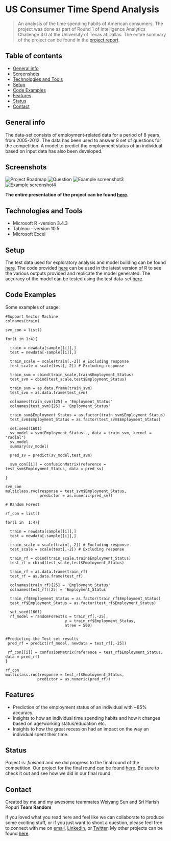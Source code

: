 # US Consumer Time Spend Analysis

> An analysis of the time spending habits of American consumers. 
The project was done as part of Round 1 of Intelligence Analytics Challenge 3.0 at the University of Texas at Dallas. The entire summary of the project can be found in the [project report](https://github.com/harshbg/US-Consumer-Time-Spend-Analysis/blob/master/UTD%20Random%20IAS%20Challenge%202018.pdf).

## Table of contents
* [General info](#general-info)
* [Screenshots](#screenshots)
* [Technologies and Tools](#technologies-and-tools)
* [Setup](#setup)
* [Code Examples](#code-examples)
* [Features](#features)
* [Status](#status)
* [Contact](#contact)

## General info

The data-set consists of employment-related data for a period of 8 years, from 2005-2012. The data has been used to
answer 8 set of questions for the competition. A model to predict the employment status of an individual based on input data has also been developed.

## Screenshots
![Project Roadmap](./img/Picture1.jpg)
![Question](./img/Picture2.jpg)
![Example screenshot3](./img/Picture3.jpg)
![Example screenshot4](./img/Picture4.jpg)

**The entire presentation of the project can be found [here](https://github.com/harshbg/US-Consumer-Time-Spend-Analysis/blob/master/UTD%20Random%20IAS%20Challenge%202018.pdf).**

## Technologies and Tools
* Microsoft R -version 3.4.3
* Tableau - version 10.5
* Microsoft Excel

## Setup
The test data used for exploratory analysis and model building can be found [here](https://github.com/harshbg/US-Consumer-Time-Spend-Analysis/blob/master/Training%20Dataset.xlsx). The code provided [here](https://github.com/harshbg/US-Consumer-Time-Spend-Analysis/blob/master/Team%20Random%20-%20Code.R) can be used in the latest version of R to see the various outputs provided and replicate the model generated. The accuracy of the model can be tested using the test data-set [here](https://github.com/harshbg/US-Consumer-Time-Spend-Analysis/blob/master/Test%20Dataset.xlsx).

## Code Examples

Some examples of usage:

```
#Support Vector Machine
colnames(train)

svm_con = list()

for(i in 1:4){
  
  train = newdata[sample[[i]],]
  test = newdata[-sample[[i]],]
  
  train_scale = scale(train[,-2]) # Excluding response
  test_scale = scale(test[,-2]) # Excluding response
  
  train_svm = cbind(train_scale,train$Employment_Status)
  test_svm = cbind(test_scale,test$Employment_Status)
  
  train_svm = as.data.frame(train_svm)
  test_svm = as.data.frame(test_svm)
  
  colnames(train_svm)[25] = 'Employment_Status'
  colnames(test_svm)[25] = 'Employment_Status'
  
  train_svm$Employment_Status = as.factor(train_svm$Employment_Status)
  test_svm$Employment_Status = as.factor(test_svm$Employment_Status)
  
  set.seed(1601)
  sv_model = svm(Employment_Status~., data = train_svm, kernel = "radial")
  sv_model
  summary(sv_model)
  
  pred_sv = predict(sv_model,test_svm)
  
  svm_con[[i]] = confusionMatrix(reference = test_svm$Employment_Status, data = pred_sv)
  
}

svm_con
multiclass.roc(response = test_svm$Employment_Status,
               predictor = as.numeric(pred_sv))
```

```
# Random Forest

rf_con = list()

for(i in  1:4){
  
  train = newdata[sample[[i]],]
  test = newdata[-sample[[i]],]
  
  train_scale = scale(train[,-2]) # Excluding response
  test_scale = scale(test[,-2]) # Excluding response
  
  train_rf = cbind(train_scale,train$Employment_Status)
  test_rf = cbind(test_scale,test$Employment_Status)
  
  train_rf = as.data.frame(train_rf)
  test_rf = as.data.frame(test_rf)
  
  colnames(train_rf)[25] = 'Employment_Status'
  colnames(test_rf)[25] = 'Employment_Status'
  
  train_rf$Employment_Status = as.factor(train_rf$Employment_Status)
  test_rf$Employment_Status = as.factor(test_rf$Employment_Status)
  
  set.seed(1601)
  rf_model = randomForest(x = train_rf[,-25],
                          y = train_rf$Employment_Status,
                          ntree = 500)
  
 ```
 
 ``` 
 #Predicting the Test set results
  pred_rf = predict(rf_model, newdata = test_rf[,-25])
  
  rf_con[[i]] = confusionMatrix(reference = test_rf$Employment_Status, data = pred_rf)
}

rf_con
multiclass.roc(response = test_rf$Employment_Status,
               predictor = as.numeric(pred_rf))   
```

## Features
* Prediction of the employment status of an individual with ~85% accuracy.
* Insights to how an individual time spending habits and how it changes based on age/working status/education etc.
* Insights to how the great recession had an impact on the way an individual spent their time.

## Status
Project is: _finished_ and we did progress to the final round of the competition. Our project for the final round can be found [here](https://github.com/harshbg/US-Housing-Price-Analysis). Be sure to check it out and see how we did in our final round. 

## Contact

Created by me and my awesome teammates Weiyang Sun and Sri Harish Popuri **Team Random**

If you loved what you read here and feel like we can collaborate to produce some exciting stuff, or if you
just want to shoot a question, please feel free to connect with me on <a href="hello@gupta-harsh.com" target="_blank">email</a>, <a href="https://www.linkedin.com/in/harshbg/" target="_blank">LinkedIn</a>, or <a href="https://twitter.com/harshbg" target="_blank">Twitter</a>. My other projects can be found [here](http://www.gupta-harsh.com/projects/).
